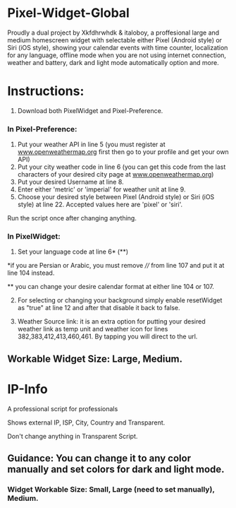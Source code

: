 # Pixel-Widget-Global


Proudly a dual project by Xkfdhrwhdk & italoboy, a proffesional large and medium homescreen widget with selectable either Pixel (Android style) or Siri (iOS style), showing your calendar events with time counter, localization for any language, offline mode when you are not using internet connection, weather and battery, dark and light mode automatically option and more.

# Instructions:

1. Download both PixelWidget and Pixel-Preference. 
### In Pixel-Preference:

1. Put your weather API in line 5 (you must register at www.openweathermap.org first then go to your profile and get your own API)
2. Put your city weather code in line 6 (you can get this code from the last characters of your desired city page at www.openweathermap.org)
3. Put your desired Username at line 8.
4. Enter either 'metric' or 'imperial' for weather unit at line 9.
5. Choose your desired style between Pixel (Android style) or Siri (iOS style) at line 22. Accepted values here are 'pixel' or 'siri'.

Run the script once after changing anything.


### In PixelWidget:

1. Set your language code at line 6* (**)

*if you are Persian or Arabic, you must remove *//* from line 107 and put it at line 104 instead.

** you can change your desire calendar format at either line 104 or 107. 

2. For selecting or changing your background simply enable resetWidget as "true" at line 12 and after that disable it back to false.

3. Weather Source link: it is an extra option for putting your desired weather link as temp unit and weather icon for lines 382,383,412,413,460,461. By tapping you will direct to the url.



## Workable Widget Size: Large, Medium.

# IP-Info
A professional script for professionals

Shows external IP, ISP, City, Country and Transparent.

Don't change anything in Transparent Script.

## Guidance: You can change it to any color manually and set colors for dark and light mode.

### Widget Workable Size: Small, Large (need to set manually), Medium.


